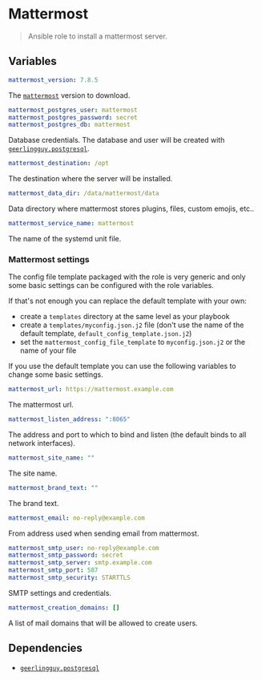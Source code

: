 # Mattermost

> Ansible role to install a mattermost server.

## Variables

```yaml
mattermost_version: 7.8.5
```

The [`mattermost`][0] version to download.

```yaml
mattermost_postgres_user: mattermost
mattermost_postgres_password: secret
mattermost_postgres_db: mattermost
```

Database credentials. The database and user will be created with [`geerlingguy.postgresql`][1].

```yaml
mattermost_destination: /opt
```

The destination where the server will be installed.

```yaml
mattermost_data_dir: /data/mattermost/data
```

Data directory where mattermost stores plugins, files, custom emojis, etc..

```yaml
mattermost_service_name: mattermost
```

The name of the systemd unit file.

### Mattermost settings

The config file template packaged with the role is very generic and only some
basic settings can be configured with the role variables.

If that's not enough you can replace the default template with your own:

* create a `templates` directory at the same level as your playbook
* create a `templates/myconfig.json.j2` file (don't use the name of the default template, `default_config_template.json.j2`)
* set the `mattermost_config_file_template` to `myconfig.json.j2` or the name of your file

If you use the default template you can use the following variables to change
some basic settings.

```yaml
mattermost_url: https://mattermost.example.com
```

The mattermost url.

```yaml
mattermost_listen_address: ":8065"
```

The address and port to which to bind and listen (the default binds to all network interfaces).

```yaml
mattermost_site_name: ""
```

The site name.

```yaml
mattermost_brand_text: ""
```

The brand text.

```yaml
mattermost_email: no-reply@example.com
```

From address used when sending email from mattermost.

```yaml
mattermost_smtp_user: no-reply@example.com
mattermost_smtp_password: secret
mattermost_smtp_server: smtp.example.com
mattermost_smtp_port: 587
mattermost_smtp_security: STARTTLS
```

SMTP settings and credentials.

```yaml
mattermost_creation_domains: []
```

A list of mail domains that will be allowed to create users.

## Dependencies

* [`geerlingguy.postgresql`][1]

[0]: https://github.com/mattermost/mattermost-server
[1]: https://github.com/geerlingguy/ansible-role-postgresql/
